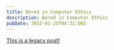 ```yaml
---
title: Bored in Computer Ethics
description: Bored in Computer Ethics
pubDate: 2023-01-25T04:31:00Z
---
```


[This is a legacy post!](https://old.tjbai.com/-NMbBUMlxgfc54EDc_2G)
